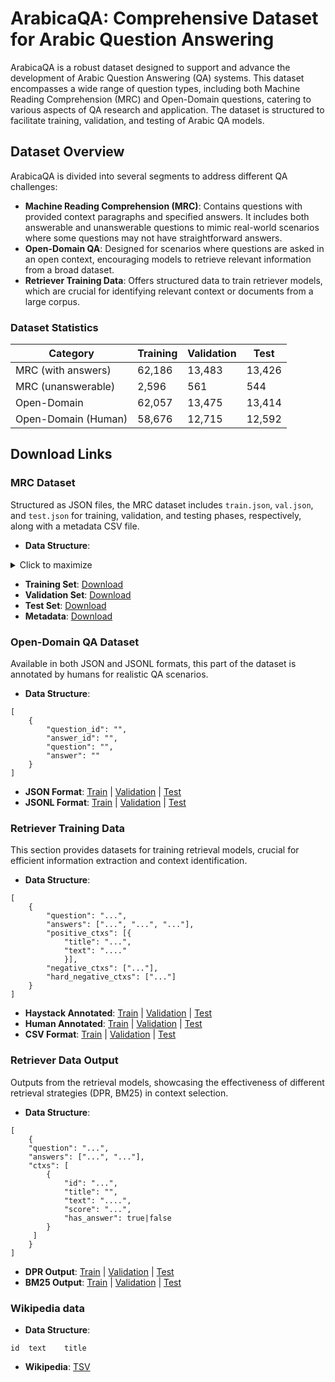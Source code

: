 # ArabicaQA: Comprehensive Dataset for Arabic Question Answering

ArabicaQA is a robust dataset designed to support and advance the development of Arabic Question Answering (QA) systems. This dataset encompasses a wide range of question types, including both Machine Reading Comprehension (MRC) and Open-Domain questions, catering to various aspects of QA research and application. The dataset is structured to facilitate training, validation, and testing of Arabic QA models.

## Dataset Overview

ArabicaQA is divided into several segments to address different QA challenges:

- **Machine Reading Comprehension (MRC)**: Contains questions with provided context paragraphs and specified answers. It includes both answerable and unanswerable questions to mimic real-world scenarios where some questions may not have straightforward answers.
- **Open-Domain QA**: Designed for scenarios where questions are asked in an open context, encouraging models to retrieve relevant information from a broad dataset.
- **Retriever Training Data**: Offers structured data to train retriever models, which are crucial for identifying relevant context or documents from a large corpus.

### Dataset Statistics

| Category             | Training | Validation | Test  |
|----------------------|----------|------------|-------|
| MRC (with answers)   | 62,186   | 13,483     | 13,426|
| MRC (unanswerable)   | 2,596    | 561        | 544   |
| Open-Domain          | 62,057   | 13,475     | 13,414|
| Open-Domain (Human)  | 58,676   | 12,715     | 12,592|

## Download Links

### MRC Dataset

Structured as JSON files, the MRC dataset includes `train.json`, `val.json`, and `test.json` for training, validation, and testing phases, respectively, along with a metadata CSV file.

- **Data Structure**:

<details>
  <summary>Click to maximize</summary>
-  <pre><code>
{
  "data": [
    {
      "title": "",
      "paragraphs": [
        {
          "context": "",
          "qas": [
            {
              "question": "",
              "id": "",
              "answers": [
                {
                  "answer_start": 0,
                  "text": ""
                }
              ]
            }
          ]
        }
      ]
    }
  ]
}
</code></pre>
</details>


- **Training Set**: [Download](https://huggingface.co/datasets/abdoelsayed/ArabicaQA/resolve/main/MRC/train.json?download=true)
- **Validation Set**: [Download](https://huggingface.co/datasets/abdoelsayed/ArabicaQA/resolve/main/MRC/val.json?download=true)
- **Test Set**: [Download](https://huggingface.co/datasets/abdoelsayed/ArabicaQA/resolve/main/MRC/test.json?download=true)
- **Metadata**: [Download](https://huggingface.co/datasets/abdoelsayed/ArabicaQA/resolve/main/MRC/all_data_meta.csv?download=true)
### Open-Domain QA Dataset

Available in both JSON and JSONL formats, this part of the dataset is annotated by humans for realistic QA scenarios.

- **Data Structure**:
```
[
    {
        "question_id": "",
        "answer_id": "",
        "question": "",
        "answer": ""
    }
]
```

- **JSON Format**: [Train](https://huggingface.co/datasets/abdoelsayed/Open-ArabicaQA/resolve/main/human-annotated/train-open.json?download=true) | [Validation](https://huggingface.co/datasets/abdoelsayed/Open-ArabicaQA/resolve/main/human-annotated/val-open.json?download=true) | [Test](https://huggingface.co/datasets/abdoelsayed/Open-ArabicaQA/resolve/main/human-annotated/test-open.json?download=true)
- **JSONL Format**: [Train](https://huggingface.co/datasets/abdoelsayed/Open-ArabicaQA/resolve/main/human-annotated/train-open.jsonl?download=true) | [Validation](https://huggingface.co/datasets/abdoelsayed/Open-ArabicaQA/resolve/main/human-annotated/val-open.jsonl?download=true) | [Test](https://huggingface.co/datasets/abdoelsayed/Open-ArabicaQA/resolve/main/human-annotated/test-open.jsonl?download=true)

### Retriever Training Data

This section provides datasets for training retrieval models, crucial for efficient information extraction and context identification.

- **Data Structure**:
```
[
    {
        "question": "...",
        "answers": ["...", "...", "..."],
        "positive_ctxs": [{
            "title": "...",
            "text": "...."
            }],
        "negative_ctxs": ["..."],
        "hard_negative_ctxs": ["..."]
    }
]
```


- **Haystack Annotated**: [Train](https://huggingface.co/datasets/abdoelsayed/Open-ArabicaQA/resolve/main/retreiver/haystack/arabica-train.json?download=true) | [Validation](https://huggingface.co/datasets/abdoelsayed/Open-ArabicaQA/resolve/main/retreiver/haystack/arabica-dev.json?download=true) | [Test](https://huggingface.co/datasets/abdoelsayed/Open-ArabicaQA/resolve/main/retreiver/haystack/arabica-test.json?download=true)
- **Human Annotated**: [Train](https://huggingface.co/datasets/abdoelsayed/Open-ArabicaQA/resolve/main/retreiver/human-annotated/arabica-train.json?download=true) | [Validation](https://huggingface.co/datasets/abdoelsayed/Open-ArabicaQA/resolve/main/retreiver/human-annotated/arabica-dev.json?download=true) | [Test](https://huggingface.co/datasets/abdoelsayed/Open-ArabicaQA/resolve/main/retreiver/human-annotated/arabica-test.json?download=true)
- **CSV Format**: [Train](https://huggingface.co/datasets/abdoelsayed/Open-ArabicaQA/resolve/main/retreiver/csv/arabica-train.csv?download=true) | [Validation](https://huggingface.co/datasets/abdoelsayed/Open-ArabicaQA/resolve/main/retreiver/csv/arabica-dev.csv?download=true) | [Test](https://huggingface.co/datasets/abdoelsayed/Open-ArabicaQA/blob/main/retreiver/csv/arabica-test.csv)

### Retriever Data Output

Outputs from the retrieval models, showcasing the effectiveness of different retrieval strategies (DPR, BM25) in context selection.

- **Data Structure**:
```
[
    {
    "question": "...",
    "answers": ["...", "..."],
    "ctxs": [
        {
            "id": "...",
            "title": "",
            "text": "....",
            "score": "...",
            "has_answer": true|false
        }
     ]
    }
]
```

- **DPR Output**: [Train](https://huggingface.co/datasets/abdoelsayed/Open-ArabicaQA/resolve/main/retreiver_output/DPR/arabica-train.json?download=true) | [Validation](https://huggingface.co/datasets/abdoelsayed/Open-ArabicaQA/resolve/main/retreiver_output/DPR/arabica-dev.json?download=true) | [Test](https://huggingface.co/datasets/abdoelsayed/Open-ArabicaQA/resolve/main/retreiver_output/DPR/arabica-test.json?download=true)
- **BM25 Output**: [Train](https://huggingface.co/datasets/abdoelsayed/Open-ArabicaQA/resolve/main/retreiver_output/BM25/arabica-train.json?download=true) | [Validation](https://huggingface.co/datasets/abdoelsayed/Open-ArabicaQA/blob/main/retreiver_output/BM25/arabica-dev.json) | [Test](https://huggingface.co/datasets/abdoelsayed/Open-ArabicaQA/resolve/main/retreiver_output/BM25/arabica-test.json?download=true)

### Wikipedia data
- **Data Structure**:
```
id	text	title
```
- **Wikipedia**: [TSV](https://huggingface.co/datasets/abdoelsayed/Open-ArabicaQA/resolve/main/wikipedia_split/wikiAr.tsv?download=true)
